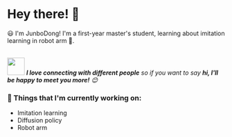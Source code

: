 <!-- Greeting -->
# Hey there! :wave:

<!--Introduction -->
:smiley: I'm JunboDong! I'm a first-year master's student, learning about imitation learning in robot arm :robot:.

<br><img src="https://media.giphy.com/media/LnQjpWaON8nhr21vNW/giphy.gif" width="40"> <em><b>I love connecting with different people</b> so if you want to say <b>hi, I'll be happy to meet you more!</b> :blush:</em>


### 💼  Things that I'm currently working on: 
* Imitation learning
* Diffusion policy
* Robot arm
